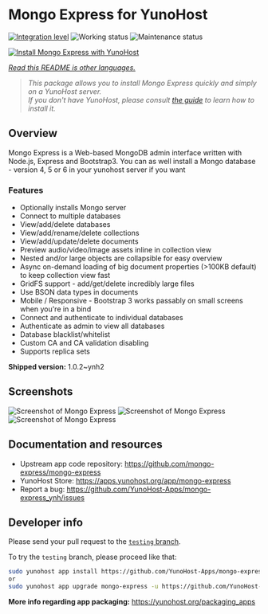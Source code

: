 <!--
N.B.: This README was automatically generated by <https://github.com/YunoHost/apps/tree/master/tools/readme_generator>
It shall NOT be edited by hand.
-->

# Mongo Express for YunoHost

[![Integration level](https://dash.yunohost.org/integration/mongo-express.svg)](https://dash.yunohost.org/appci/app/mongo-express) ![Working status](https://ci-apps.yunohost.org/ci/badges/mongo-express.status.svg) ![Maintenance status](https://ci-apps.yunohost.org/ci/badges/mongo-express.maintain.svg)

[![Install Mongo Express with YunoHost](https://install-app.yunohost.org/install-with-yunohost.svg)](https://install-app.yunohost.org/?app=mongo-express)

*[Read this README is other languages.](./ALL_README.md)*

> *This package allows you to install Mongo Express quickly and simply on a YunoHost server.*  
> *If you don't have YunoHost, please consult [the guide](https://yunohost.org/install) to learn how to install it.*

## Overview

Mongo Express is a Web-based MongoDB admin interface written with Node.js, Express and Bootstrap3.
You can as well install a Mongo database - version 4, 5 or 6 in your yunohost server if you want 

### Features
- Optionally installs Mongo server
- Connect to multiple databases
- View/add/delete databases
- View/add/rename/delete collections
- View/add/update/delete documents
- Preview audio/video/image assets inline in collection view
- Nested and/or large objects are collapsible for easy overview
- Async on-demand loading of big document properties (>100KB default) to keep collection view fast
- GridFS support - add/get/delete incredibly large files
- Use BSON data types in documents
- Mobile / Responsive - Bootstrap 3 works passably on small screens when you're in a bind
- Connect and authenticate to individual databases
- Authenticate as admin to view all databases
- Database blacklist/whitelist
- Custom CA and CA validation disabling
- Supports replica sets


**Shipped version:** 1.0.2~ynh2

## Screenshots

![Screenshot of Mongo Express](./doc/screenshots/document-edit.png)
![Screenshot of Mongo Express](./doc/screenshots/collection-view.png)
![Screenshot of Mongo Express](./doc/screenshots/databases-view.png)

## Documentation and resources

- Upstream app code repository: <https://github.com/mongo-express/mongo-express>
- YunoHost Store: <https://apps.yunohost.org/app/mongo-express>
- Report a bug: <https://github.com/YunoHost-Apps/mongo-express_ynh/issues>

## Developer info

Please send your pull request to the [`testing` branch](https://github.com/YunoHost-Apps/mongo-express_ynh/tree/testing).

To try the `testing` branch, please proceed like that:

```bash
sudo yunohost app install https://github.com/YunoHost-Apps/mongo-express_ynh/tree/testing --debug
or
sudo yunohost app upgrade mongo-express -u https://github.com/YunoHost-Apps/mongo-express_ynh/tree/testing --debug
```

**More info regarding app packaging:** <https://yunohost.org/packaging_apps>
